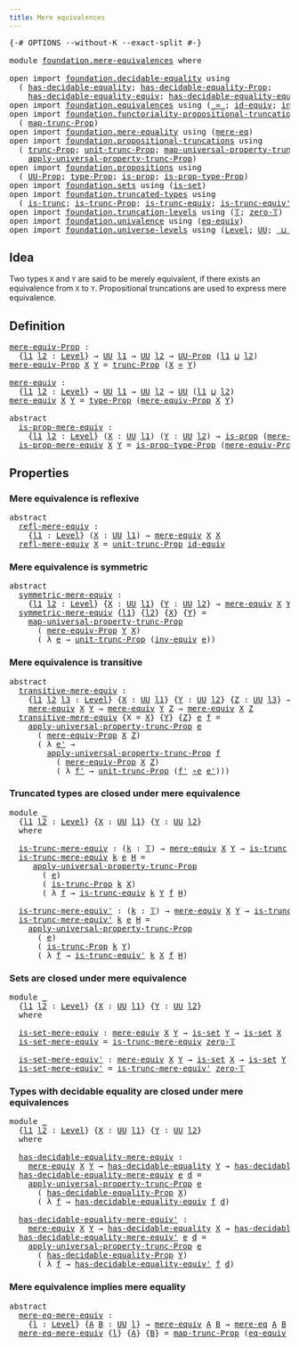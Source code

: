 ```yaml
---
title: Mere equivalences
---
```


<pre class="Agda"><a id="43" class="Symbol">{-#</a> <a id="47" class="Keyword">OPTIONS</a> <a id="55" class="Pragma">--without-K</a> <a id="67" class="Pragma">--exact-split</a> <a id="81" class="Symbol">#-}</a>

<a id="86" class="Keyword">module</a> <a id="93" href="foundation.mere-equivalences.html" class="Module">foundation.mere-equivalences</a> <a id="122" class="Keyword">where</a>

<a id="129" class="Keyword">open</a> <a id="134" class="Keyword">import</a> <a id="141" href="foundation.decidable-equality.html" class="Module">foundation.decidable-equality</a> <a id="171" class="Keyword">using</a>
  <a id="179" class="Symbol">(</a> <a id="181" href="foundation.decidable-equality.html#1796" class="Function">has-decidable-equality</a><a id="203" class="Symbol">;</a> <a id="205" href="foundation.decidable-equality.html#7770" class="Function">has-decidable-equality-Prop</a><a id="232" class="Symbol">;</a>
    <a id="238" href="foundation.decidable-equality.html#4543" class="Function">has-decidable-equality-equiv</a><a id="266" class="Symbol">;</a> <a id="268" href="foundation.decidable-equality.html#4821" class="Function">has-decidable-equality-equiv&#39;</a><a id="297" class="Symbol">)</a>
<a id="299" class="Keyword">open</a> <a id="304" class="Keyword">import</a> <a id="311" href="foundation.equivalences.html" class="Module">foundation.equivalences</a> <a id="335" class="Keyword">using</a> <a id="341" class="Symbol">(</a><a id="342" href="foundation-core.equivalences.html#1621" class="Function Operator">_≃_</a><a id="345" class="Symbol">;</a> <a id="347" href="foundation-core.equivalences.html#2494" class="Function">id-equiv</a><a id="355" class="Symbol">;</a> <a id="357" href="foundation-core.equivalences.html#5721" class="Function">inv-equiv</a><a id="366" class="Symbol">;</a> <a id="368" href="foundation-core.equivalences.html#7869" class="Function Operator">_∘e_</a><a id="372" class="Symbol">)</a>
<a id="374" class="Keyword">open</a> <a id="379" class="Keyword">import</a> <a id="386" href="foundation.functoriality-propositional-truncation.html" class="Module">foundation.functoriality-propositional-truncation</a> <a id="436" class="Keyword">using</a>
  <a id="444" class="Symbol">(</a> <a id="446" href="foundation.functoriality-propositional-truncation.html#1456" class="Function">map-trunc-Prop</a><a id="460" class="Symbol">)</a>
<a id="462" class="Keyword">open</a> <a id="467" class="Keyword">import</a> <a id="474" href="foundation.mere-equality.html" class="Module">foundation.mere-equality</a> <a id="499" class="Keyword">using</a> <a id="505" class="Symbol">(</a><a id="506" href="foundation.mere-equality.html#1109" class="Function">mere-eq</a><a id="513" class="Symbol">)</a>
<a id="515" class="Keyword">open</a> <a id="520" class="Keyword">import</a> <a id="527" href="foundation.propositional-truncations.html" class="Module">foundation.propositional-truncations</a> <a id="564" class="Keyword">using</a>
  <a id="572" class="Symbol">(</a> <a id="574" href="foundation.propositional-truncations.html#2546" class="Function">trunc-Prop</a><a id="584" class="Symbol">;</a> <a id="586" href="foundation.propositional-truncations.html#2132" class="Function">unit-trunc-Prop</a><a id="601" class="Symbol">;</a> <a id="603" href="foundation.propositional-truncations.html#5252" class="Function">map-universal-property-trunc-Prop</a><a id="636" class="Symbol">;</a>
    <a id="642" href="foundation.propositional-truncations.html#5611" class="Function">apply-universal-property-trunc-Prop</a><a id="677" class="Symbol">)</a>
<a id="679" class="Keyword">open</a> <a id="684" class="Keyword">import</a> <a id="691" href="foundation.propositions.html" class="Module">foundation.propositions</a> <a id="715" class="Keyword">using</a>
  <a id="723" class="Symbol">(</a> <a id="725" href="foundation-core.propositions.html#1393" class="Function">UU-Prop</a><a id="732" class="Symbol">;</a> <a id="734" href="foundation-core.propositions.html#1495" class="Function">type-Prop</a><a id="743" class="Symbol">;</a> <a id="745" href="foundation-core.propositions.html#1309" class="Function">is-prop</a><a id="752" class="Symbol">;</a> <a id="754" href="foundation-core.propositions.html#1562" class="Function">is-prop-type-Prop</a><a id="771" class="Symbol">)</a>
<a id="773" class="Keyword">open</a> <a id="778" class="Keyword">import</a> <a id="785" href="foundation.sets.html" class="Module">foundation.sets</a> <a id="801" class="Keyword">using</a> <a id="807" class="Symbol">(</a><a id="808" href="foundation-core.sets.html#1113" class="Function">is-set</a><a id="814" class="Symbol">)</a>
<a id="816" class="Keyword">open</a> <a id="821" class="Keyword">import</a> <a id="828" href="foundation.truncated-types.html" class="Module">foundation.truncated-types</a> <a id="855" class="Keyword">using</a>
  <a id="863" class="Symbol">(</a> <a id="865" href="foundation-core.truncated-types.html#1741" class="Function">is-trunc</a><a id="873" class="Symbol">;</a> <a id="875" href="foundation-core.truncated-types.html#11730" class="Function">is-trunc-Prop</a><a id="888" class="Symbol">;</a> <a id="890" href="foundation-core.truncated-types.html#4391" class="Function">is-trunc-equiv</a><a id="904" class="Symbol">;</a> <a id="906" href="foundation-core.truncated-types.html#4918" class="Function">is-trunc-equiv&#39;</a><a id="921" class="Symbol">)</a>
<a id="923" class="Keyword">open</a> <a id="928" class="Keyword">import</a> <a id="935" href="foundation.truncation-levels.html" class="Module">foundation.truncation-levels</a> <a id="964" class="Keyword">using</a> <a id="970" class="Symbol">(</a><a id="971" href="foundation-core.truncation-levels.html#395" class="Datatype">𝕋</a><a id="972" class="Symbol">;</a> <a id="974" href="foundation-core.truncation-levels.html#492" class="Function">zero-𝕋</a><a id="980" class="Symbol">)</a>
<a id="982" class="Keyword">open</a> <a id="987" class="Keyword">import</a> <a id="994" href="foundation.univalence.html" class="Module">foundation.univalence</a> <a id="1016" class="Keyword">using</a> <a id="1022" class="Symbol">(</a><a id="1023" href="foundation-core.univalence.html#2151" class="Function">eq-equiv</a><a id="1031" class="Symbol">)</a>
<a id="1033" class="Keyword">open</a> <a id="1038" class="Keyword">import</a> <a id="1045" href="foundation.universe-levels.html" class="Module">foundation.universe-levels</a> <a id="1072" class="Keyword">using</a> <a id="1078" class="Symbol">(</a><a id="1079" href="Agda.Primitive.html#597" class="Postulate">Level</a><a id="1084" class="Symbol">;</a> <a id="1086" href="foundation-core.universe-levels.html#235" class="Primitive">UU</a><a id="1088" class="Symbol">;</a> <a id="1090" href="Agda.Primitive.html#810" class="Primitive Operator">_⊔_</a><a id="1093" class="Symbol">)</a>
</pre>
## Idea

Two types `X` and `Y` are said to be merely equivalent, if there exists an equivalence from `X` to `Y`. Propositional truncations are used to express mere equivalence.

## Definition

<pre class="Agda"><a id="mere-equiv-Prop"></a><a id="1301" href="foundation.mere-equivalences.html#1301" class="Function">mere-equiv-Prop</a> <a id="1317" class="Symbol">:</a>
  <a id="1321" class="Symbol">{</a><a id="1322" href="foundation.mere-equivalences.html#1322" class="Bound">l1</a> <a id="1325" href="foundation.mere-equivalences.html#1325" class="Bound">l2</a> <a id="1328" class="Symbol">:</a> <a id="1330" href="Agda.Primitive.html#597" class="Postulate">Level</a><a id="1335" class="Symbol">}</a> <a id="1337" class="Symbol">→</a> <a id="1339" href="foundation-core.universe-levels.html#235" class="Primitive">UU</a> <a id="1342" href="foundation.mere-equivalences.html#1322" class="Bound">l1</a> <a id="1345" class="Symbol">→</a> <a id="1347" href="foundation-core.universe-levels.html#235" class="Primitive">UU</a> <a id="1350" href="foundation.mere-equivalences.html#1325" class="Bound">l2</a> <a id="1353" class="Symbol">→</a> <a id="1355" href="foundation-core.propositions.html#1393" class="Function">UU-Prop</a> <a id="1363" class="Symbol">(</a><a id="1364" href="foundation.mere-equivalences.html#1322" class="Bound">l1</a> <a id="1367" href="Agda.Primitive.html#810" class="Primitive Operator">⊔</a> <a id="1369" href="foundation.mere-equivalences.html#1325" class="Bound">l2</a><a id="1371" class="Symbol">)</a>
<a id="1373" href="foundation.mere-equivalences.html#1301" class="Function">mere-equiv-Prop</a> <a id="1389" href="foundation.mere-equivalences.html#1389" class="Bound">X</a> <a id="1391" href="foundation.mere-equivalences.html#1391" class="Bound">Y</a> <a id="1393" class="Symbol">=</a> <a id="1395" href="foundation.propositional-truncations.html#2546" class="Function">trunc-Prop</a> <a id="1406" class="Symbol">(</a><a id="1407" href="foundation.mere-equivalences.html#1389" class="Bound">X</a> <a id="1409" href="foundation-core.equivalences.html#1621" class="Function Operator">≃</a> <a id="1411" href="foundation.mere-equivalences.html#1391" class="Bound">Y</a><a id="1412" class="Symbol">)</a>

<a id="mere-equiv"></a><a id="1415" href="foundation.mere-equivalences.html#1415" class="Function">mere-equiv</a> <a id="1426" class="Symbol">:</a>
  <a id="1430" class="Symbol">{</a><a id="1431" href="foundation.mere-equivalences.html#1431" class="Bound">l1</a> <a id="1434" href="foundation.mere-equivalences.html#1434" class="Bound">l2</a> <a id="1437" class="Symbol">:</a> <a id="1439" href="Agda.Primitive.html#597" class="Postulate">Level</a><a id="1444" class="Symbol">}</a> <a id="1446" class="Symbol">→</a> <a id="1448" href="foundation-core.universe-levels.html#235" class="Primitive">UU</a> <a id="1451" href="foundation.mere-equivalences.html#1431" class="Bound">l1</a> <a id="1454" class="Symbol">→</a> <a id="1456" href="foundation-core.universe-levels.html#235" class="Primitive">UU</a> <a id="1459" href="foundation.mere-equivalences.html#1434" class="Bound">l2</a> <a id="1462" class="Symbol">→</a> <a id="1464" href="foundation-core.universe-levels.html#235" class="Primitive">UU</a> <a id="1467" class="Symbol">(</a><a id="1468" href="foundation.mere-equivalences.html#1431" class="Bound">l1</a> <a id="1471" href="Agda.Primitive.html#810" class="Primitive Operator">⊔</a> <a id="1473" href="foundation.mere-equivalences.html#1434" class="Bound">l2</a><a id="1475" class="Symbol">)</a>
<a id="1477" href="foundation.mere-equivalences.html#1415" class="Function">mere-equiv</a> <a id="1488" href="foundation.mere-equivalences.html#1488" class="Bound">X</a> <a id="1490" href="foundation.mere-equivalences.html#1490" class="Bound">Y</a> <a id="1492" class="Symbol">=</a> <a id="1494" href="foundation-core.propositions.html#1495" class="Function">type-Prop</a> <a id="1504" class="Symbol">(</a><a id="1505" href="foundation.mere-equivalences.html#1301" class="Function">mere-equiv-Prop</a> <a id="1521" href="foundation.mere-equivalences.html#1488" class="Bound">X</a> <a id="1523" href="foundation.mere-equivalences.html#1490" class="Bound">Y</a><a id="1524" class="Symbol">)</a>

<a id="1527" class="Keyword">abstract</a>
  <a id="is-prop-mere-equiv"></a><a id="1538" href="foundation.mere-equivalences.html#1538" class="Function">is-prop-mere-equiv</a> <a id="1557" class="Symbol">:</a>
    <a id="1563" class="Symbol">{</a><a id="1564" href="foundation.mere-equivalences.html#1564" class="Bound">l1</a> <a id="1567" href="foundation.mere-equivalences.html#1567" class="Bound">l2</a> <a id="1570" class="Symbol">:</a> <a id="1572" href="Agda.Primitive.html#597" class="Postulate">Level</a><a id="1577" class="Symbol">}</a> <a id="1579" class="Symbol">(</a><a id="1580" href="foundation.mere-equivalences.html#1580" class="Bound">X</a> <a id="1582" class="Symbol">:</a> <a id="1584" href="foundation-core.universe-levels.html#235" class="Primitive">UU</a> <a id="1587" href="foundation.mere-equivalences.html#1564" class="Bound">l1</a><a id="1589" class="Symbol">)</a> <a id="1591" class="Symbol">(</a><a id="1592" href="foundation.mere-equivalences.html#1592" class="Bound">Y</a> <a id="1594" class="Symbol">:</a> <a id="1596" href="foundation-core.universe-levels.html#235" class="Primitive">UU</a> <a id="1599" href="foundation.mere-equivalences.html#1567" class="Bound">l2</a><a id="1601" class="Symbol">)</a> <a id="1603" class="Symbol">→</a> <a id="1605" href="foundation-core.propositions.html#1309" class="Function">is-prop</a> <a id="1613" class="Symbol">(</a><a id="1614" href="foundation.mere-equivalences.html#1415" class="Function">mere-equiv</a> <a id="1625" href="foundation.mere-equivalences.html#1580" class="Bound">X</a> <a id="1627" href="foundation.mere-equivalences.html#1592" class="Bound">Y</a><a id="1628" class="Symbol">)</a>
  <a id="1632" href="foundation.mere-equivalences.html#1538" class="Function">is-prop-mere-equiv</a> <a id="1651" href="foundation.mere-equivalences.html#1651" class="Bound">X</a> <a id="1653" href="foundation.mere-equivalences.html#1653" class="Bound">Y</a> <a id="1655" class="Symbol">=</a> <a id="1657" href="foundation-core.propositions.html#1562" class="Function">is-prop-type-Prop</a> <a id="1675" class="Symbol">(</a><a id="1676" href="foundation.mere-equivalences.html#1301" class="Function">mere-equiv-Prop</a> <a id="1692" href="foundation.mere-equivalences.html#1651" class="Bound">X</a> <a id="1694" href="foundation.mere-equivalences.html#1653" class="Bound">Y</a><a id="1695" class="Symbol">)</a>
</pre>
## Properties

### Mere equivalence is reflexive

<pre class="Agda"><a id="1760" class="Keyword">abstract</a>
  <a id="refl-mere-equiv"></a><a id="1771" href="foundation.mere-equivalences.html#1771" class="Function">refl-mere-equiv</a> <a id="1787" class="Symbol">:</a>
    <a id="1793" class="Symbol">{</a><a id="1794" href="foundation.mere-equivalences.html#1794" class="Bound">l1</a> <a id="1797" class="Symbol">:</a> <a id="1799" href="Agda.Primitive.html#597" class="Postulate">Level</a><a id="1804" class="Symbol">}</a> <a id="1806" class="Symbol">(</a><a id="1807" href="foundation.mere-equivalences.html#1807" class="Bound">X</a> <a id="1809" class="Symbol">:</a> <a id="1811" href="foundation-core.universe-levels.html#235" class="Primitive">UU</a> <a id="1814" href="foundation.mere-equivalences.html#1794" class="Bound">l1</a><a id="1816" class="Symbol">)</a> <a id="1818" class="Symbol">→</a> <a id="1820" href="foundation.mere-equivalences.html#1415" class="Function">mere-equiv</a> <a id="1831" href="foundation.mere-equivalences.html#1807" class="Bound">X</a> <a id="1833" href="foundation.mere-equivalences.html#1807" class="Bound">X</a>
  <a id="1837" href="foundation.mere-equivalences.html#1771" class="Function">refl-mere-equiv</a> <a id="1853" href="foundation.mere-equivalences.html#1853" class="Bound">X</a> <a id="1855" class="Symbol">=</a> <a id="1857" href="foundation.propositional-truncations.html#2132" class="Function">unit-trunc-Prop</a> <a id="1873" href="foundation-core.equivalences.html#2494" class="Function">id-equiv</a>
</pre>
### Mere equivalence is symmetric

<pre class="Agda"><a id="1930" class="Keyword">abstract</a>
  <a id="symmetric-mere-equiv"></a><a id="1941" href="foundation.mere-equivalences.html#1941" class="Function">symmetric-mere-equiv</a> <a id="1962" class="Symbol">:</a>
    <a id="1968" class="Symbol">{</a><a id="1969" href="foundation.mere-equivalences.html#1969" class="Bound">l1</a> <a id="1972" href="foundation.mere-equivalences.html#1972" class="Bound">l2</a> <a id="1975" class="Symbol">:</a> <a id="1977" href="Agda.Primitive.html#597" class="Postulate">Level</a><a id="1982" class="Symbol">}</a> <a id="1984" class="Symbol">{</a><a id="1985" href="foundation.mere-equivalences.html#1985" class="Bound">X</a> <a id="1987" class="Symbol">:</a> <a id="1989" href="foundation-core.universe-levels.html#235" class="Primitive">UU</a> <a id="1992" href="foundation.mere-equivalences.html#1969" class="Bound">l1</a><a id="1994" class="Symbol">}</a> <a id="1996" class="Symbol">{</a><a id="1997" href="foundation.mere-equivalences.html#1997" class="Bound">Y</a> <a id="1999" class="Symbol">:</a> <a id="2001" href="foundation-core.universe-levels.html#235" class="Primitive">UU</a> <a id="2004" href="foundation.mere-equivalences.html#1972" class="Bound">l2</a><a id="2006" class="Symbol">}</a> <a id="2008" class="Symbol">→</a> <a id="2010" href="foundation.mere-equivalences.html#1415" class="Function">mere-equiv</a> <a id="2021" href="foundation.mere-equivalences.html#1985" class="Bound">X</a> <a id="2023" href="foundation.mere-equivalences.html#1997" class="Bound">Y</a> <a id="2025" class="Symbol">→</a> <a id="2027" href="foundation.mere-equivalences.html#1415" class="Function">mere-equiv</a> <a id="2038" href="foundation.mere-equivalences.html#1997" class="Bound">Y</a> <a id="2040" href="foundation.mere-equivalences.html#1985" class="Bound">X</a>
  <a id="2044" href="foundation.mere-equivalences.html#1941" class="Function">symmetric-mere-equiv</a> <a id="2065" class="Symbol">{</a><a id="2066" href="foundation.mere-equivalences.html#2066" class="Bound">l1</a><a id="2068" class="Symbol">}</a> <a id="2070" class="Symbol">{</a><a id="2071" href="foundation.mere-equivalences.html#2071" class="Bound">l2</a><a id="2073" class="Symbol">}</a> <a id="2075" class="Symbol">{</a><a id="2076" href="foundation.mere-equivalences.html#2076" class="Bound">X</a><a id="2077" class="Symbol">}</a> <a id="2079" class="Symbol">{</a><a id="2080" href="foundation.mere-equivalences.html#2080" class="Bound">Y</a><a id="2081" class="Symbol">}</a> <a id="2083" class="Symbol">=</a>
    <a id="2089" href="foundation.propositional-truncations.html#5252" class="Function">map-universal-property-trunc-Prop</a>
      <a id="2129" class="Symbol">(</a> <a id="2131" href="foundation.mere-equivalences.html#1301" class="Function">mere-equiv-Prop</a> <a id="2147" href="foundation.mere-equivalences.html#2080" class="Bound">Y</a> <a id="2149" href="foundation.mere-equivalences.html#2076" class="Bound">X</a><a id="2150" class="Symbol">)</a>
      <a id="2158" class="Symbol">(</a> <a id="2160" class="Symbol">λ</a> <a id="2162" href="foundation.mere-equivalences.html#2162" class="Bound">e</a> <a id="2164" class="Symbol">→</a> <a id="2166" href="foundation.propositional-truncations.html#2132" class="Function">unit-trunc-Prop</a> <a id="2182" class="Symbol">(</a><a id="2183" href="foundation-core.equivalences.html#5721" class="Function">inv-equiv</a> <a id="2193" href="foundation.mere-equivalences.html#2162" class="Bound">e</a><a id="2194" class="Symbol">))</a>
</pre>
### Mere equivalence is transitive

<pre class="Agda"><a id="2246" class="Keyword">abstract</a>
  <a id="transitive-mere-equiv"></a><a id="2257" href="foundation.mere-equivalences.html#2257" class="Function">transitive-mere-equiv</a> <a id="2279" class="Symbol">:</a>
    <a id="2285" class="Symbol">{</a><a id="2286" href="foundation.mere-equivalences.html#2286" class="Bound">l1</a> <a id="2289" href="foundation.mere-equivalences.html#2289" class="Bound">l2</a> <a id="2292" href="foundation.mere-equivalences.html#2292" class="Bound">l3</a> <a id="2295" class="Symbol">:</a> <a id="2297" href="Agda.Primitive.html#597" class="Postulate">Level</a><a id="2302" class="Symbol">}</a> <a id="2304" class="Symbol">{</a><a id="2305" href="foundation.mere-equivalences.html#2305" class="Bound">X</a> <a id="2307" class="Symbol">:</a> <a id="2309" href="foundation-core.universe-levels.html#235" class="Primitive">UU</a> <a id="2312" href="foundation.mere-equivalences.html#2286" class="Bound">l1</a><a id="2314" class="Symbol">}</a> <a id="2316" class="Symbol">{</a><a id="2317" href="foundation.mere-equivalences.html#2317" class="Bound">Y</a> <a id="2319" class="Symbol">:</a> <a id="2321" href="foundation-core.universe-levels.html#235" class="Primitive">UU</a> <a id="2324" href="foundation.mere-equivalences.html#2289" class="Bound">l2</a><a id="2326" class="Symbol">}</a> <a id="2328" class="Symbol">{</a><a id="2329" href="foundation.mere-equivalences.html#2329" class="Bound">Z</a> <a id="2331" class="Symbol">:</a> <a id="2333" href="foundation-core.universe-levels.html#235" class="Primitive">UU</a> <a id="2336" href="foundation.mere-equivalences.html#2292" class="Bound">l3</a><a id="2338" class="Symbol">}</a> <a id="2340" class="Symbol">→</a>
    <a id="2346" href="foundation.mere-equivalences.html#1415" class="Function">mere-equiv</a> <a id="2357" href="foundation.mere-equivalences.html#2305" class="Bound">X</a> <a id="2359" href="foundation.mere-equivalences.html#2317" class="Bound">Y</a> <a id="2361" class="Symbol">→</a> <a id="2363" href="foundation.mere-equivalences.html#1415" class="Function">mere-equiv</a> <a id="2374" href="foundation.mere-equivalences.html#2317" class="Bound">Y</a> <a id="2376" href="foundation.mere-equivalences.html#2329" class="Bound">Z</a> <a id="2378" class="Symbol">→</a> <a id="2380" href="foundation.mere-equivalences.html#1415" class="Function">mere-equiv</a> <a id="2391" href="foundation.mere-equivalences.html#2305" class="Bound">X</a> <a id="2393" href="foundation.mere-equivalences.html#2329" class="Bound">Z</a>
  <a id="2397" href="foundation.mere-equivalences.html#2257" class="Function">transitive-mere-equiv</a> <a id="2419" class="Symbol">{</a><a id="2420" class="Argument">X</a> <a id="2422" class="Symbol">=</a> <a id="2424" href="foundation.mere-equivalences.html#2424" class="Bound">X</a><a id="2425" class="Symbol">}</a> <a id="2427" class="Symbol">{</a><a id="2428" href="foundation.mere-equivalences.html#2428" class="Bound">Y</a><a id="2429" class="Symbol">}</a> <a id="2431" class="Symbol">{</a><a id="2432" href="foundation.mere-equivalences.html#2432" class="Bound">Z</a><a id="2433" class="Symbol">}</a> <a id="2435" href="foundation.mere-equivalences.html#2435" class="Bound">e</a> <a id="2437" href="foundation.mere-equivalences.html#2437" class="Bound">f</a> <a id="2439" class="Symbol">=</a>
    <a id="2445" href="foundation.propositional-truncations.html#5611" class="Function">apply-universal-property-trunc-Prop</a> <a id="2481" href="foundation.mere-equivalences.html#2435" class="Bound">e</a>
      <a id="2489" class="Symbol">(</a> <a id="2491" href="foundation.mere-equivalences.html#1301" class="Function">mere-equiv-Prop</a> <a id="2507" href="foundation.mere-equivalences.html#2424" class="Bound">X</a> <a id="2509" href="foundation.mere-equivalences.html#2432" class="Bound">Z</a><a id="2510" class="Symbol">)</a>
      <a id="2518" class="Symbol">(</a> <a id="2520" class="Symbol">λ</a> <a id="2522" href="foundation.mere-equivalences.html#2522" class="Bound">e&#39;</a> <a id="2525" class="Symbol">→</a>
        <a id="2535" href="foundation.propositional-truncations.html#5611" class="Function">apply-universal-property-trunc-Prop</a> <a id="2571" href="foundation.mere-equivalences.html#2437" class="Bound">f</a>
          <a id="2583" class="Symbol">(</a> <a id="2585" href="foundation.mere-equivalences.html#1301" class="Function">mere-equiv-Prop</a> <a id="2601" href="foundation.mere-equivalences.html#2424" class="Bound">X</a> <a id="2603" href="foundation.mere-equivalences.html#2432" class="Bound">Z</a><a id="2604" class="Symbol">)</a>
          <a id="2616" class="Symbol">(</a> <a id="2618" class="Symbol">λ</a> <a id="2620" href="foundation.mere-equivalences.html#2620" class="Bound">f&#39;</a> <a id="2623" class="Symbol">→</a> <a id="2625" href="foundation.propositional-truncations.html#2132" class="Function">unit-trunc-Prop</a> <a id="2641" class="Symbol">(</a><a id="2642" href="foundation.mere-equivalences.html#2620" class="Bound">f&#39;</a> <a id="2645" href="foundation-core.equivalences.html#7869" class="Function Operator">∘e</a> <a id="2648" href="foundation.mere-equivalences.html#2522" class="Bound">e&#39;</a><a id="2650" class="Symbol">)))</a>
</pre>
### Truncated types are closed under mere equivalence

<pre class="Agda"><a id="2722" class="Keyword">module</a> <a id="2729" href="foundation.mere-equivalences.html#2729" class="Module">_</a>
  <a id="2733" class="Symbol">{</a><a id="2734" href="foundation.mere-equivalences.html#2734" class="Bound">l1</a> <a id="2737" href="foundation.mere-equivalences.html#2737" class="Bound">l2</a> <a id="2740" class="Symbol">:</a> <a id="2742" href="Agda.Primitive.html#597" class="Postulate">Level</a><a id="2747" class="Symbol">}</a> <a id="2749" class="Symbol">{</a><a id="2750" href="foundation.mere-equivalences.html#2750" class="Bound">X</a> <a id="2752" class="Symbol">:</a> <a id="2754" href="foundation-core.universe-levels.html#235" class="Primitive">UU</a> <a id="2757" href="foundation.mere-equivalences.html#2734" class="Bound">l1</a><a id="2759" class="Symbol">}</a> <a id="2761" class="Symbol">{</a><a id="2762" href="foundation.mere-equivalences.html#2762" class="Bound">Y</a> <a id="2764" class="Symbol">:</a> <a id="2766" href="foundation-core.universe-levels.html#235" class="Primitive">UU</a> <a id="2769" href="foundation.mere-equivalences.html#2737" class="Bound">l2</a><a id="2771" class="Symbol">}</a> 
  <a id="2776" class="Keyword">where</a>
  
  <a id="2787" href="foundation.mere-equivalences.html#2787" class="Function">is-trunc-mere-equiv</a> <a id="2807" class="Symbol">:</a> <a id="2809" class="Symbol">(</a><a id="2810" href="foundation.mere-equivalences.html#2810" class="Bound">k</a> <a id="2812" class="Symbol">:</a> <a id="2814" href="foundation-core.truncation-levels.html#395" class="Datatype">𝕋</a><a id="2815" class="Symbol">)</a> <a id="2817" class="Symbol">→</a> <a id="2819" href="foundation.mere-equivalences.html#1415" class="Function">mere-equiv</a> <a id="2830" href="foundation.mere-equivalences.html#2750" class="Bound">X</a> <a id="2832" href="foundation.mere-equivalences.html#2762" class="Bound">Y</a> <a id="2834" class="Symbol">→</a> <a id="2836" href="foundation-core.truncated-types.html#1741" class="Function">is-trunc</a> <a id="2845" href="foundation.mere-equivalences.html#2810" class="Bound">k</a> <a id="2847" href="foundation.mere-equivalences.html#2762" class="Bound">Y</a> <a id="2849" class="Symbol">→</a> <a id="2851" href="foundation-core.truncated-types.html#1741" class="Function">is-trunc</a> <a id="2860" href="foundation.mere-equivalences.html#2810" class="Bound">k</a> <a id="2862" href="foundation.mere-equivalences.html#2750" class="Bound">X</a>
  <a id="2866" href="foundation.mere-equivalences.html#2787" class="Function">is-trunc-mere-equiv</a> <a id="2886" href="foundation.mere-equivalences.html#2886" class="Bound">k</a> <a id="2888" href="foundation.mere-equivalences.html#2888" class="Bound">e</a> <a id="2890" href="foundation.mere-equivalences.html#2890" class="Bound">H</a> <a id="2892" class="Symbol">=</a>
     <a id="2899" href="foundation.propositional-truncations.html#5611" class="Function">apply-universal-property-trunc-Prop</a>
       <a id="2942" class="Symbol">(</a> <a id="2944" href="foundation.mere-equivalences.html#2888" class="Bound">e</a><a id="2945" class="Symbol">)</a>
       <a id="2954" class="Symbol">(</a> <a id="2956" href="foundation-core.truncated-types.html#11730" class="Function">is-trunc-Prop</a> <a id="2970" href="foundation.mere-equivalences.html#2886" class="Bound">k</a> <a id="2972" href="foundation.mere-equivalences.html#2750" class="Bound">X</a><a id="2973" class="Symbol">)</a>
       <a id="2982" class="Symbol">(</a> <a id="2984" class="Symbol">λ</a> <a id="2986" href="foundation.mere-equivalences.html#2986" class="Bound">f</a> <a id="2988" class="Symbol">→</a> <a id="2990" href="foundation-core.truncated-types.html#4391" class="Function">is-trunc-equiv</a> <a id="3005" href="foundation.mere-equivalences.html#2886" class="Bound">k</a> <a id="3007" href="foundation.mere-equivalences.html#2762" class="Bound">Y</a> <a id="3009" href="foundation.mere-equivalences.html#2986" class="Bound">f</a> <a id="3011" href="foundation.mere-equivalences.html#2890" class="Bound">H</a><a id="3012" class="Symbol">)</a>

  <a id="3017" href="foundation.mere-equivalences.html#3017" class="Function">is-trunc-mere-equiv&#39;</a> <a id="3038" class="Symbol">:</a> <a id="3040" class="Symbol">(</a><a id="3041" href="foundation.mere-equivalences.html#3041" class="Bound">k</a> <a id="3043" class="Symbol">:</a> <a id="3045" href="foundation-core.truncation-levels.html#395" class="Datatype">𝕋</a><a id="3046" class="Symbol">)</a> <a id="3048" class="Symbol">→</a> <a id="3050" href="foundation.mere-equivalences.html#1415" class="Function">mere-equiv</a> <a id="3061" href="foundation.mere-equivalences.html#2750" class="Bound">X</a> <a id="3063" href="foundation.mere-equivalences.html#2762" class="Bound">Y</a> <a id="3065" class="Symbol">→</a> <a id="3067" href="foundation-core.truncated-types.html#1741" class="Function">is-trunc</a> <a id="3076" href="foundation.mere-equivalences.html#3041" class="Bound">k</a> <a id="3078" href="foundation.mere-equivalences.html#2750" class="Bound">X</a> <a id="3080" class="Symbol">→</a> <a id="3082" href="foundation-core.truncated-types.html#1741" class="Function">is-trunc</a> <a id="3091" href="foundation.mere-equivalences.html#3041" class="Bound">k</a> <a id="3093" href="foundation.mere-equivalences.html#2762" class="Bound">Y</a>
  <a id="3097" href="foundation.mere-equivalences.html#3017" class="Function">is-trunc-mere-equiv&#39;</a> <a id="3118" href="foundation.mere-equivalences.html#3118" class="Bound">k</a> <a id="3120" href="foundation.mere-equivalences.html#3120" class="Bound">e</a> <a id="3122" href="foundation.mere-equivalences.html#3122" class="Bound">H</a> <a id="3124" class="Symbol">=</a>
    <a id="3130" href="foundation.propositional-truncations.html#5611" class="Function">apply-universal-property-trunc-Prop</a>
      <a id="3172" class="Symbol">(</a> <a id="3174" href="foundation.mere-equivalences.html#3120" class="Bound">e</a><a id="3175" class="Symbol">)</a>
      <a id="3183" class="Symbol">(</a> <a id="3185" href="foundation-core.truncated-types.html#11730" class="Function">is-trunc-Prop</a> <a id="3199" href="foundation.mere-equivalences.html#3118" class="Bound">k</a> <a id="3201" href="foundation.mere-equivalences.html#2762" class="Bound">Y</a><a id="3202" class="Symbol">)</a>
      <a id="3210" class="Symbol">(</a> <a id="3212" class="Symbol">λ</a> <a id="3214" href="foundation.mere-equivalences.html#3214" class="Bound">f</a> <a id="3216" class="Symbol">→</a> <a id="3218" href="foundation-core.truncated-types.html#4918" class="Function">is-trunc-equiv&#39;</a> <a id="3234" href="foundation.mere-equivalences.html#3118" class="Bound">k</a> <a id="3236" href="foundation.mere-equivalences.html#2750" class="Bound">X</a> <a id="3238" href="foundation.mere-equivalences.html#3214" class="Bound">f</a> <a id="3240" href="foundation.mere-equivalences.html#3122" class="Bound">H</a><a id="3241" class="Symbol">)</a>
</pre>
### Sets are closed under mere equivalence

<pre class="Agda"><a id="3300" class="Keyword">module</a> <a id="3307" href="foundation.mere-equivalences.html#3307" class="Module">_</a>
  <a id="3311" class="Symbol">{</a><a id="3312" href="foundation.mere-equivalences.html#3312" class="Bound">l1</a> <a id="3315" href="foundation.mere-equivalences.html#3315" class="Bound">l2</a> <a id="3318" class="Symbol">:</a> <a id="3320" href="Agda.Primitive.html#597" class="Postulate">Level</a><a id="3325" class="Symbol">}</a> <a id="3327" class="Symbol">{</a><a id="3328" href="foundation.mere-equivalences.html#3328" class="Bound">X</a> <a id="3330" class="Symbol">:</a> <a id="3332" href="foundation-core.universe-levels.html#235" class="Primitive">UU</a> <a id="3335" href="foundation.mere-equivalences.html#3312" class="Bound">l1</a><a id="3337" class="Symbol">}</a> <a id="3339" class="Symbol">{</a><a id="3340" href="foundation.mere-equivalences.html#3340" class="Bound">Y</a> <a id="3342" class="Symbol">:</a> <a id="3344" href="foundation-core.universe-levels.html#235" class="Primitive">UU</a> <a id="3347" href="foundation.mere-equivalences.html#3315" class="Bound">l2</a><a id="3349" class="Symbol">}</a> 
  <a id="3354" class="Keyword">where</a>
  
  <a id="3365" href="foundation.mere-equivalences.html#3365" class="Function">is-set-mere-equiv</a> <a id="3383" class="Symbol">:</a> <a id="3385" href="foundation.mere-equivalences.html#1415" class="Function">mere-equiv</a> <a id="3396" href="foundation.mere-equivalences.html#3328" class="Bound">X</a> <a id="3398" href="foundation.mere-equivalences.html#3340" class="Bound">Y</a> <a id="3400" class="Symbol">→</a> <a id="3402" href="foundation-core.sets.html#1113" class="Function">is-set</a> <a id="3409" href="foundation.mere-equivalences.html#3340" class="Bound">Y</a> <a id="3411" class="Symbol">→</a> <a id="3413" href="foundation-core.sets.html#1113" class="Function">is-set</a> <a id="3420" href="foundation.mere-equivalences.html#3328" class="Bound">X</a>
  <a id="3424" href="foundation.mere-equivalences.html#3365" class="Function">is-set-mere-equiv</a> <a id="3442" class="Symbol">=</a> <a id="3444" href="foundation.mere-equivalences.html#2787" class="Function">is-trunc-mere-equiv</a> <a id="3464" href="foundation-core.truncation-levels.html#492" class="Function">zero-𝕋</a>

  <a id="3474" href="foundation.mere-equivalences.html#3474" class="Function">is-set-mere-equiv&#39;</a> <a id="3493" class="Symbol">:</a> <a id="3495" href="foundation.mere-equivalences.html#1415" class="Function">mere-equiv</a> <a id="3506" href="foundation.mere-equivalences.html#3328" class="Bound">X</a> <a id="3508" href="foundation.mere-equivalences.html#3340" class="Bound">Y</a> <a id="3510" class="Symbol">→</a> <a id="3512" href="foundation-core.sets.html#1113" class="Function">is-set</a> <a id="3519" href="foundation.mere-equivalences.html#3328" class="Bound">X</a> <a id="3521" class="Symbol">→</a> <a id="3523" href="foundation-core.sets.html#1113" class="Function">is-set</a> <a id="3530" href="foundation.mere-equivalences.html#3340" class="Bound">Y</a>
  <a id="3534" href="foundation.mere-equivalences.html#3474" class="Function">is-set-mere-equiv&#39;</a> <a id="3553" class="Symbol">=</a> <a id="3555" href="foundation.mere-equivalences.html#3017" class="Function">is-trunc-mere-equiv&#39;</a> <a id="3576" href="foundation-core.truncation-levels.html#492" class="Function">zero-𝕋</a>
</pre>
### Types with decidable equality are closed under mere equivalences

<pre class="Agda"><a id="3666" class="Keyword">module</a> <a id="3673" href="foundation.mere-equivalences.html#3673" class="Module">_</a>
  <a id="3677" class="Symbol">{</a><a id="3678" href="foundation.mere-equivalences.html#3678" class="Bound">l1</a> <a id="3681" href="foundation.mere-equivalences.html#3681" class="Bound">l2</a> <a id="3684" class="Symbol">:</a> <a id="3686" href="Agda.Primitive.html#597" class="Postulate">Level</a><a id="3691" class="Symbol">}</a> <a id="3693" class="Symbol">{</a><a id="3694" href="foundation.mere-equivalences.html#3694" class="Bound">X</a> <a id="3696" class="Symbol">:</a> <a id="3698" href="foundation-core.universe-levels.html#235" class="Primitive">UU</a> <a id="3701" href="foundation.mere-equivalences.html#3678" class="Bound">l1</a><a id="3703" class="Symbol">}</a> <a id="3705" class="Symbol">{</a><a id="3706" href="foundation.mere-equivalences.html#3706" class="Bound">Y</a> <a id="3708" class="Symbol">:</a> <a id="3710" href="foundation-core.universe-levels.html#235" class="Primitive">UU</a> <a id="3713" href="foundation.mere-equivalences.html#3681" class="Bound">l2</a><a id="3715" class="Symbol">}</a>
  <a id="3719" class="Keyword">where</a>
  
  <a id="3730" href="foundation.mere-equivalences.html#3730" class="Function">has-decidable-equality-mere-equiv</a> <a id="3764" class="Symbol">:</a>
    <a id="3770" href="foundation.mere-equivalences.html#1415" class="Function">mere-equiv</a> <a id="3781" href="foundation.mere-equivalences.html#3694" class="Bound">X</a> <a id="3783" href="foundation.mere-equivalences.html#3706" class="Bound">Y</a> <a id="3785" class="Symbol">→</a> <a id="3787" href="foundation.decidable-equality.html#1796" class="Function">has-decidable-equality</a> <a id="3810" href="foundation.mere-equivalences.html#3706" class="Bound">Y</a> <a id="3812" class="Symbol">→</a> <a id="3814" href="foundation.decidable-equality.html#1796" class="Function">has-decidable-equality</a> <a id="3837" href="foundation.mere-equivalences.html#3694" class="Bound">X</a>
  <a id="3841" href="foundation.mere-equivalences.html#3730" class="Function">has-decidable-equality-mere-equiv</a> <a id="3875" href="foundation.mere-equivalences.html#3875" class="Bound">e</a> <a id="3877" href="foundation.mere-equivalences.html#3877" class="Bound">d</a> <a id="3879" class="Symbol">=</a>
    <a id="3885" href="foundation.propositional-truncations.html#5611" class="Function">apply-universal-property-trunc-Prop</a> <a id="3921" href="foundation.mere-equivalences.html#3875" class="Bound">e</a>
      <a id="3929" class="Symbol">(</a> <a id="3931" href="foundation.decidable-equality.html#7770" class="Function">has-decidable-equality-Prop</a> <a id="3959" href="foundation.mere-equivalences.html#3694" class="Bound">X</a><a id="3960" class="Symbol">)</a>
      <a id="3968" class="Symbol">(</a> <a id="3970" class="Symbol">λ</a> <a id="3972" href="foundation.mere-equivalences.html#3972" class="Bound">f</a> <a id="3974" class="Symbol">→</a> <a id="3976" href="foundation.decidable-equality.html#4543" class="Function">has-decidable-equality-equiv</a> <a id="4005" href="foundation.mere-equivalences.html#3972" class="Bound">f</a> <a id="4007" href="foundation.mere-equivalences.html#3877" class="Bound">d</a><a id="4008" class="Symbol">)</a>

  <a id="4013" href="foundation.mere-equivalences.html#4013" class="Function">has-decidable-equality-mere-equiv&#39;</a> <a id="4048" class="Symbol">:</a>
    <a id="4054" href="foundation.mere-equivalences.html#1415" class="Function">mere-equiv</a> <a id="4065" href="foundation.mere-equivalences.html#3694" class="Bound">X</a> <a id="4067" href="foundation.mere-equivalences.html#3706" class="Bound">Y</a> <a id="4069" class="Symbol">→</a> <a id="4071" href="foundation.decidable-equality.html#1796" class="Function">has-decidable-equality</a> <a id="4094" href="foundation.mere-equivalences.html#3694" class="Bound">X</a> <a id="4096" class="Symbol">→</a> <a id="4098" href="foundation.decidable-equality.html#1796" class="Function">has-decidable-equality</a> <a id="4121" href="foundation.mere-equivalences.html#3706" class="Bound">Y</a>
  <a id="4125" href="foundation.mere-equivalences.html#4013" class="Function">has-decidable-equality-mere-equiv&#39;</a> <a id="4160" href="foundation.mere-equivalences.html#4160" class="Bound">e</a> <a id="4162" href="foundation.mere-equivalences.html#4162" class="Bound">d</a> <a id="4164" class="Symbol">=</a>
    <a id="4170" href="foundation.propositional-truncations.html#5611" class="Function">apply-universal-property-trunc-Prop</a> <a id="4206" href="foundation.mere-equivalences.html#4160" class="Bound">e</a>
      <a id="4214" class="Symbol">(</a> <a id="4216" href="foundation.decidable-equality.html#7770" class="Function">has-decidable-equality-Prop</a> <a id="4244" href="foundation.mere-equivalences.html#3706" class="Bound">Y</a><a id="4245" class="Symbol">)</a>
      <a id="4253" class="Symbol">(</a> <a id="4255" class="Symbol">λ</a> <a id="4257" href="foundation.mere-equivalences.html#4257" class="Bound">f</a> <a id="4259" class="Symbol">→</a> <a id="4261" href="foundation.decidable-equality.html#4821" class="Function">has-decidable-equality-equiv&#39;</a> <a id="4291" href="foundation.mere-equivalences.html#4257" class="Bound">f</a> <a id="4293" href="foundation.mere-equivalences.html#4162" class="Bound">d</a><a id="4294" class="Symbol">)</a>
</pre>
### Mere equivalence implies mere equality

<pre class="Agda"><a id="4353" class="Keyword">abstract</a>
  <a id="mere-eq-mere-equiv"></a><a id="4364" href="foundation.mere-equivalences.html#4364" class="Function">mere-eq-mere-equiv</a> <a id="4383" class="Symbol">:</a>
    <a id="4389" class="Symbol">{</a><a id="4390" href="foundation.mere-equivalences.html#4390" class="Bound">l</a> <a id="4392" class="Symbol">:</a> <a id="4394" href="Agda.Primitive.html#597" class="Postulate">Level</a><a id="4399" class="Symbol">}</a> <a id="4401" class="Symbol">{</a><a id="4402" href="foundation.mere-equivalences.html#4402" class="Bound">A</a> <a id="4404" href="foundation.mere-equivalences.html#4404" class="Bound">B</a> <a id="4406" class="Symbol">:</a> <a id="4408" href="foundation-core.universe-levels.html#235" class="Primitive">UU</a> <a id="4411" href="foundation.mere-equivalences.html#4390" class="Bound">l</a><a id="4412" class="Symbol">}</a> <a id="4414" class="Symbol">→</a> <a id="4416" href="foundation.mere-equivalences.html#1415" class="Function">mere-equiv</a> <a id="4427" href="foundation.mere-equivalences.html#4402" class="Bound">A</a> <a id="4429" href="foundation.mere-equivalences.html#4404" class="Bound">B</a> <a id="4431" class="Symbol">→</a> <a id="4433" href="foundation.mere-equality.html#1109" class="Function">mere-eq</a> <a id="4441" href="foundation.mere-equivalences.html#4402" class="Bound">A</a> <a id="4443" href="foundation.mere-equivalences.html#4404" class="Bound">B</a>
  <a id="4447" href="foundation.mere-equivalences.html#4364" class="Function">mere-eq-mere-equiv</a> <a id="4466" class="Symbol">{</a><a id="4467" href="foundation.mere-equivalences.html#4467" class="Bound">l</a><a id="4468" class="Symbol">}</a> <a id="4470" class="Symbol">{</a><a id="4471" href="foundation.mere-equivalences.html#4471" class="Bound">A</a><a id="4472" class="Symbol">}</a> <a id="4474" class="Symbol">{</a><a id="4475" href="foundation.mere-equivalences.html#4475" class="Bound">B</a><a id="4476" class="Symbol">}</a> <a id="4478" class="Symbol">=</a> <a id="4480" href="foundation.functoriality-propositional-truncation.html#1456" class="Function">map-trunc-Prop</a> <a id="4495" class="Symbol">(</a><a id="4496" href="foundation-core.univalence.html#2151" class="Function">eq-equiv</a> <a id="4505" href="foundation.mere-equivalences.html#4471" class="Bound">A</a> <a id="4507" href="foundation.mere-equivalences.html#4475" class="Bound">B</a><a id="4508" class="Symbol">)</a>
</pre>